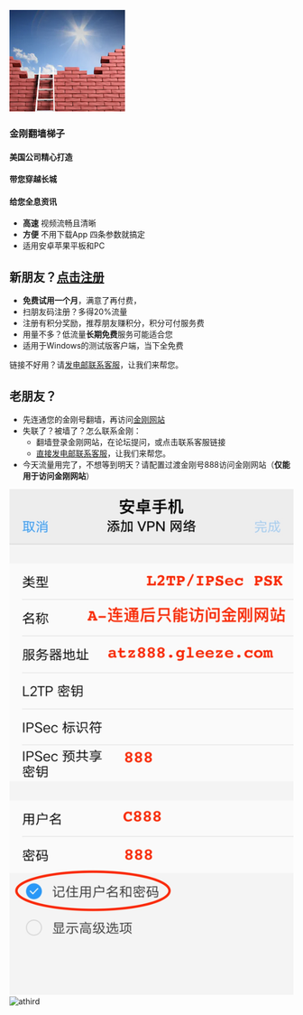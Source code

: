 ![athird](l-w-s-athird.png)
### 金刚翻墙梯子

#### 美国公司精心打造
####     带您穿越长城
####     给您全息资讯

* **高速** 视频流畅且清晰
* **方便** 不用下载App 四条参数就搞定
* 适用安卓苹果平板和PC
    
## 新朋友？[点击注册](https://myfasttrack.org/midman/testfm.php)
* **免费试用一个月**，满意了再付费，
* 扫朋友码注册？多得20%流量
* 注册有积分奖励，推荐朋友赚积分，积分可付服务费
* 用量不多？低流量**长期免费**服务可能适合您
* 适用于Windows的测试版客户端，当下全免费

链接不好用？请[发电邮联系客服](mailto:cs@a2zitpro.com)，让我们来帮您。
## 老朋友？
* 先连通您的金刚号翻墙，再访问[金刚网站](https://atozitpro.net/zh)   
* 失联了？被墙了？怎么联系金刚：
  * 翻墙登录金刚网站，在论坛提问，或点击联系客服链接
  * [直接发电邮联系客服](mailto:cs@a2zitpro.com)，让我们来帮您。
* 今天流量用完了，不想等到明天？请配置过渡金刚号888访问金刚网站（**仅能用于访问金刚网站**）


![athird](androidScreen0.jpg) 
![athird](iosScreen0.jpg) 
